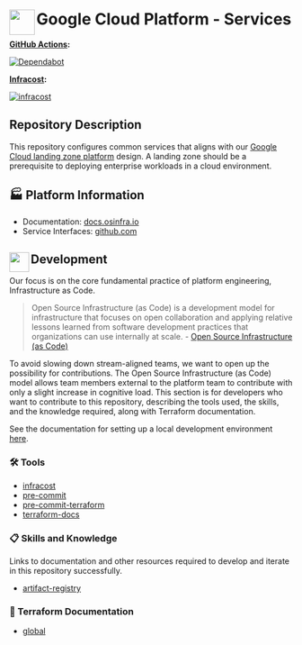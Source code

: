# <img align="left" width="45" height="45" src="https://user-images.githubusercontent.com/1610100/196006051-0ce38983-ffc9-4d5d-bf41-1da0b5e0fd6e.png">Google Cloud Platform - Services

**[GitHub Actions](https://github.com/osinfra-io/google-cloud-services/actions):**

[![Dependabot](https://github.com/osinfra-io/google-cloud-services/actions/workflows/dependabot.yml/badge.svg)](https://github.com/osinfra-io/google-cloud-services/actions/workflows/dependabot.yml)

**[Infracost](https://www.infracost.io):**

[![infracost](https://img.shields.io/endpoint?url=https://dashboard.api.infracost.io/shields/json/cbeecfe3-576f-4553-984c-e451a575ee47/repos/cdfd3281-bb1c-425b-aad0-1a80a1512502/branch/62383c83-9bf4-4fa9-8b48-7b96987f6fc1)](https://dashboard.infracost.io/org/osinfra-io/repos/cdfd3281-bb1c-425b-aad0-1a80a1512502?tab=settings)

## Repository Description

This repository configures common services that aligns with our [Google Cloud landing zone platform](https://docs.osinfra.io/google-cloud-platform/landing-zone) design. A landing zone should be a prerequisite to deploying enterprise workloads in a cloud environment.

## 🏭 Platform Information

- Documentation: [docs.osinfra.io](https://docs.osinfra.io/product-guides/google-cloud-platform/landing-zone/google-cloud-services)
- Service Interfaces: [github.com](https://github.com/osinfra-io/google-cloud-services/issues/new/choose)

## <img align="left" width="35" height="35" src="https://github.com/osinfra-io/github-organization-management/assets/1610100/39d6ae3b-ccc2-42db-92f1-276a5bc54e65"> Development

Our focus is on the core fundamental practice of platform engineering, Infrastructure as Code.

>Open Source Infrastructure (as Code) is a development model for infrastructure that focuses on open collaboration and applying relative lessons learned from software development practices that organizations can use internally at scale. - [Open Source Infrastructure (as Code)](https://www.osinfra.io)

To avoid slowing down stream-aligned teams, we want to open up the possibility for contributions. The Open Source Infrastructure (as Code) model allows team members external to the platform team to contribute with only a slight increase in cognitive load. This section is for developers who want to contribute to this repository, describing the tools used, the skills, and the knowledge required, along with Terraform documentation.

See the documentation for setting up a local development environment [here](https://docs.osinfra.io/fundamentals/development-setup).

### 🛠️ Tools

- [infracost](https://github.com/infracost/infracost)
- [pre-commit](https://github.com/pre-commit/pre-commit)
- [pre-commit-terraform](https://github.com/antonbabenko/pre-commit-terraform)
- [terraform-docs](https://github.com/terraform-docs/terraform-docs)

### 📋 Skills and Knowledge

Links to documentation and other resources required to develop and iterate in this repository successfully.

- [artifact-registry](https://cloud.google.com/artifact-registry/docs)

### 📓 Terraform Documentation

- [global](global/infra/README.md)
